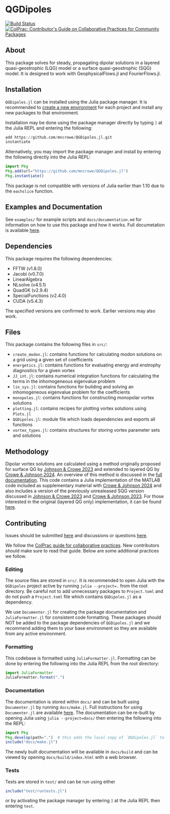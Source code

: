 # QGDipoles

[![Build Status](https://github.com/mncrowe/QGDipoles.jl/actions/workflows/CI.yml/badge.svg?branch=main)](https://github.com/mncrowe/QGDipoles.jl/actions/workflows/CI.yml?query=branch%3Amain) [![ColPrac: Contributor's Guide on Collaborative Practices for Community Packages](https://img.shields.io/badge/ColPrac-Contributor's%20Guide-blueviolet)](https://github.com/SciML/ColPrac)

## About

This package solves for steady, propagating dipolar solutions in a layered quasi-geostrophic (LQG) model or a surface quasi-geostrophic (SQG) model.
It is designed to work with GeophysicalFlows.jl and FourierFlows.jl.

## Installation

`QGDipoles.jl` can be installed using the Julia package manager. It is recommended to [create a new environment](https://pkgdocs.julialang.org/v1/environments/) for each project and install any new packages to that environment. 

Installation may be done using the package manager directly by typing `]` at the Julia REPL and entering the following:
```julia
add https://github.com/mncrowe/QGDipoles.jl.git
instantiate
```
Alternatively, you may import the package manager and install by entering the following directly into the Julia REPL:
```julia
import Pkg
Pkg.add(url="https://github.com/mncrowe/QGDipoles.jl")
Pkg.instantiate()
```
This package is not compatible with versions of Julia earlier than 1.10 due to the `eachslice` function.

## Examples and Documentation

See `examples/` for example scripts and `docs/documentation.md` for information on how to use this package and how it works. Full documetation is available [here](https://mncrowe.github.io/QGDipoles.jl).

## Dependencies

This package requires the following dependencies:

* FFTW (v1.8.0)
* Jacobi (v0.7.0)
* LinearAlgebra
* NLsolve (v4.5.1)
* QuadGK (v2.9.4)
* SpecialFunctions (v2.4.0)
* CUDA (v5.4.3)

The specified versions are confirmed to work. Earlier versions may also work.

## Files

This package contains the following files in `src/`:

* `create_modon.jl`: contains functions for calculating modon solutions on a grid using a given set of coefficients
* `energetics.jl`: contains functions for evaluating energy and enstrophy diagnostics for a given vortex
* `JJ_int.jl`: contains numerical integration functions for calculating the terms in the inhomogeneous eigenvalue problem
* `lin_sys.jl`: contains functions for building and solving an inhomogeneous eigenvalue problem for the coefficients
* `monopoles.jl`: contains functions for constructing monopolar vortex solutions
* `plotting.jl`: contains recipes for plotting vortex solutions using `Plots.jl`
* `QGDipoles.jl`: module file which loads dependencies and exports all functions
* `vortex_types.jl`: contains structures for storing vortex parameter sets and solutions

## Methodology

Dipolar vortex solutions are calculated using a method originally proposed for surface QG by [Johnson & Crowe 2023](https://doi.org/10.1017/jfm.2023.87) and extended to layered QG by [Crowe & Johnson 2024](https://doi.org/10.1017/jfm.2024.619).
An overview of this method is discussed in the [full documentation](https://mncrowe.github.io/QGDipoles.jl).
This code contains a Julia implementation of the MATLAB code included as supplementary material with [Crowe & Johnson 2024](https://doi.org/10.1017/jfm.2024.619) and also includes a version of the previously unrealeased SQG version discussed in [Johnson & Crowe 2023](https://doi.org/10.1017/jfm.2023.87) and [Crowe & Johnson 2023](https://doi.org/10.1017/jfm.2023.607).
For those interested in the original (layered QG only) implementation, it can be found [here](https://github.com/mncrowe/QGDipoles.m). 

## Contributing

Issues should be submitted [here](https://github.com/mncrowe/QGDipoles.jl/issues/) and discussions or questions [here](https://github.com/mncrowe/QGDipoles.jl/discussions).

We follow the [ColPrac guide for collaborative practices](https://github.com/SciML/ColPrac). New contributors should make sure to read that guide. Below are some additional practices we follow.

### Editing

The source files are stored in `src/`. It is recommended to open Julia with the `QGDipoles` project active by running `julia --project=.` from the root directory. Be careful not to add unnecessary packages to `Project.toml` and do not push a `Project.toml` file which contains `QGDipoles.jl` as a dependency.

We use `Documenter.jl` for creating the package documentation and `JuliaFormatter.jl` for consistent code formatting. These packages should NOT be added to the package dependencies of `QGDipoles.jl` and we recommend adding them to your base environment so they are available from any active environment.

### Formatting

This codebase is formatted using `JuliaFormatter.jl`. Formatting can be done by entering the following into the Julia REPL from the root directory:
```julia
import JuliaFormatter
JuliaFormatter.format(".")
```

### Documentation

The documentation is stored within `docs/` and can be built using `Documenter.jl` by running `docs/make.jl`. Full instructions for using `Documenter.jl` are available [here](https://documenter.juliadocs.org/stable/man/guide/). The documentation can be re-built by opening Julia using `julia --project=docs/` then entering the following into the REPL:
```julia
import Pkg
Pkg.develop(path=".")  # this adds the local copy of `QGDipoles.jl` to the `docs` environment 
include("docs/make.jl")
```
The newly built documentation will be available in `docs/build` and can be viewed by opening `docs/build/index.html` with a web browser.

### Tests

Tests are stored in `test/` and can be run using either
```julia
include("test/runtests.jl")
```
or by activating the package manager by entering `]` at the Julia REPL then entering `test`.

